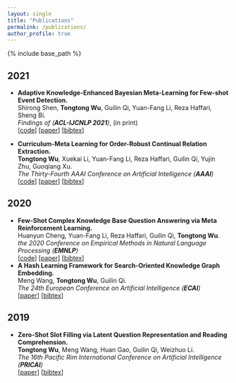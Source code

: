 ```yaml
---
layout: single
title: "Publications"
permalink: /publications/
author_profile: true
---
```


{% include base_path %}

## 2021  
* **Adaptive Knowledge-Enhanced Bayesian Meta-Learning for Few-shot Event Detection.**<br>
  Shirong Shen, **Tongtong Wu**, Guilin Qi, Yuan-Fang Li, Reza Haffari, Sheng Bi.  
  <i>Findings of (**ACL-IJCNLP 2021**)</i>, (in print)<br>
  [[code]()] [[paper]()] [<a href="javascript:void(0)" onclick="(function(target, id) { if ($('#' + id).css('display') == 'block') { $('#' + id).hide('fast'); $(target).text('bibtex') } else { $('#' + id).show('fast'); $(target).text('bibtex▲') } })(this, 'SSRACL21');">bibtex</a>]
  <div id="SSRACL21" style="display:none">
  <pre>@inproceedings{SSRACL21,
  author    = {Shirong Shen and
               Tongtong Wu and
               Guilin Qi and
               Yuan{-}Fang Li and
               Reza Haffari and
               Sheng Bi,
  title     = {Adaptive Knowledge-Enhanced Bayesian Meta-Learning for Few-shot Event Detection},
  booktitle = {Findings of ACL-IJCNLP},
  year      = {2021}
  }
  </pre></div>  

* **Curriculum-Meta Learning for Order-Robust Continual Relation Extraction.**<br>
  **Tongtong Wu**, Xuekai Li, Yuan-Fang Li, Reza Haffari, Guilin Qi, Yujin Zhu, Guoqiang Xu.  
  <i>The Thirty-Fourth AAAI Conference on Artificial Intelligence (**AAAI**)</i><br>
  [[code](https://github.com/wutong8023/AAAI-CML.git)] [[paper](https://arxiv.org/abs/2101.01926)] [<a href="javascript:void(0)" onclick="(function(target, id) { if ($('#' + id).css('display') == 'block') { $('#' + id).hide('fast'); $(target).text('bibtex') } else { $('#' + id).show('fast'); $(target).text('bibtex▲') } })(this, 'WuAAAI21');">bibtex</a>]
  <div id="WuAAAI21" style="display:none">
  <pre>@inproceedings{WuAAAI21,
  author    = {Tongtong Wu and
               Xuekai Li and
               Yuan{-}Fang Li and
               Reza Haffari and
               Guilin Qi and
               Yujin Zhu and
               Guoqiang Xu},
  title     = {Curriculum-Meta Learning for Order-Robust Continual Relation Extraction},
  booktitle = {Proceedings of the thirty-fourth AAAI conference on artificial intelligence (AAAI)},
  year      = {2021},
  url       = {https://arxiv.org/abs/2101.01926},
  }
  </pre></div>   
    
## 2020  
* **Few-Shot Complex Knowledge Base Question Answering via Meta Reinforcement Learning.** <br> 
  Huanyun Cheng, Yuan-Fang Li, Reza Haffari, Guilin Qi, **Tongtong Wu**. <br> 
  <i>the 2020 Conference on Empirical Methods in Natural Language Processing (**EMNLP**)</i><br>
  [[code](https://github.com/DevinJake/MRL-CQA)] [[paper](https://www.aclweb.org/anthology/2020.emnlp-main.469/)] [<a href="javascript:void(0)" onclick="(function(target, id) { if ($('#' + id).css('display') == 'block') { $('#' + id).hide('fast'); $(target).text('bibtex') } else { $('#' + id).show('fast'); $(target).text('bibtex▲') } })(this, 'HuaLHQW20');">bibtex</a>]
  <div id="HuaLHQW20" style="display:none">
  <pre>@inproceedings{HuaLHQW20,
    author    = {Yuncheng Hua and
               Yuan{-}Fang Li and
               Gholamreza Haffari and
               Guilin Qi and
               Tongtong Wu},
    title     = {Few-Shot Complex Knowledge Base Question Answering via Meta Reinforcement
               Learning},
    booktitle = {Proceedings of the 2020 Conference on Empirical Methods in Natural
               Language Processing (EMNLP)},
    pages     = {5827--5837},
    year      = {2020},
    url       = {https://doi.org/10.18653/v1/2020.emnlp-main.469}
    }
  </pre></div>              
* **A Hash Learning Framework for Search-Oriented Knowledge Graph Embedding.** <br>
  Meng Wang, **Tongtong Wu**, Guilin Qi.<br>
  <i>The 24th European Conference on Artificial Intelligence (**ECAI**)</i> <br>
  [[paper](https://doi.org/10.3233/FAIA200184)] [<a href="javascript:void(0)" onclick="(function(target, id) { if ($('#' + id).css('display') == 'block') { $('#' + id).hide('fast'); $(target).text('bibtex') } else { $('#' + id).show('fast'); $(target).text('bibtex▲') } })(this, 'mwngECAI2020');">bibtex</a>]
  <div id="mwngECAI2020" style="display:none">
  <pre>@inproceedings{mwngECAI2020,
    author    = {Meng Wang and
               Tongtong Wu and
               Guilin Qi},
    title     = {A Hash Learning Framework for Search-Oriented Knowledge Graph Embedding},
    booktitle = {Proceedings of the 24th European Conference on Artificial Intelligence (ECAI)},
    volume    = {325},
    pages     = {921--928},
    year      = {2020},
    url       = {https://doi.org/10.3233/FAIA200184}
  }
  </pre></div> 
         
## 2019  
* **Zero-Shot Slot Filling via Latent Question Representation and Reading Comprehension.**<br>
  **Tongtong Wu**, Meng Wang, Huan Gao, Guilin Qi, Weizhuo Li. <br>
  <i>The 16th Pacific Rim International Conference on Artificial Intelligence (**PRICAI**)</i><br>
  [[paper](https://doi.org/10.1007/978-3-030-29894-4_10)] [<a href="javascript:void(0)" onclick="(function(target, id) { if ($('#' + id).css('display') == 'block') { $('#' + id).hide('fast'); $(target).text('bibtex') } else { $('#' + id).show('fast'); $(target).text('bibtex▲') } })(this, 'zssfWU19');">bibtex</a>]
  <div id="zssfWU19" style="display:none">
  <pre>@InProceedings{zssfWU19,
  author="Wu, Tongtong
  and Wang, Meng
  and Gao, Huan
  and Qi, Guilin
  and Li, Weizhuo",
  title="Zero-Shot Slot Filling via Latent Question Representation and Reading Comprehension",
  booktitle="PRICAI 2019: Trends in Artificial Intelligence",
  year="2019",
  pages="123--136",
  }
  </pre></div> 
        
    